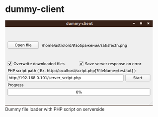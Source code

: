 # dummy-client
![GitHub Logo](/screenshot.png)<br>
Dummy file loader with PHP script on serverside

